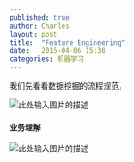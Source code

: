 ```yaml
---
published: true
author: Charles
layout: post
title:  "Feature Engineering"
date:   2016-04-06 15:30
categories: 机器学习
---
```


我们先看看数据挖掘的流程规范，

![此处输入图片的描述][1]

#### 业务理解
![此处输入图片的描述][2]

  


  [1]: http://7xjbdi.com1.z0.glb.clouddn.com/crisp.png?imageView2/2/w/500
  [2]: http://7xjbdi.com1.z0.glb.clouddn.com/%E4%B8%9A%E5%8A%A1%E7%90%86%E8%A7%A3.png